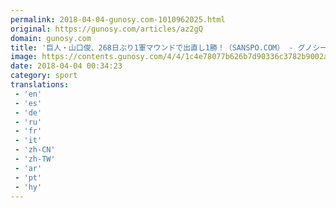 ```yaml
---
permalink: 2018-04-04-gunosy.com-1010962025.html
original: https://gunosy.com/articles/az2gQ
domain: gunosy.com
title: '巨人・山口俊、268日ぶり1軍マウンドで出直し1勝！（SANSPO.COM） - グノシー'
image: https://contents.gunosy.com/4/4/1c4e78077b626b7d90336c3782b9002a_content.jpg
date: 2018-04-04 00:34:23
category: sport
translations: 
 - 'en'
 - 'es'
 - 'de'
 - 'ru'
 - 'fr'
 - 'it'
 - 'zh-CN'
 - 'zh-TW'
 - 'ar'
 - 'pt'
 - 'hy'
---
```


